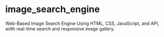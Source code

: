 # image_search_engine
Web-Based Image Search Engine Using HTML, CSS, JavaScript, and API, wiith real-time search and responsive image gallery.
